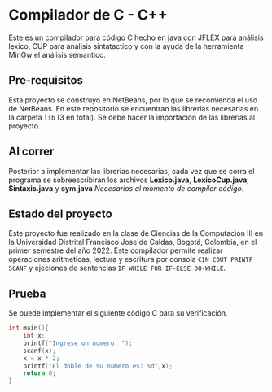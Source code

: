 # Compilador de C - C++
Este es un compilador para código C hecho en java con JFLEX para análisis lexico, CUP para análisis sintatactico y con la ayuda de la herramienta MinGw el análisis semantico.

## Pre-requisitos
Esta proyecto se construyo en NetBeans, por lo que se recomienda el uso de NetBeans. En este repositorio se encuentran las librerias necesarias en la carpeta `lib` (3 en total). Se debe hacer la importación de las librerias al proyecto.

## Al correr
Posterior a implementar las librerias necesarias, cada vez que se corra el programa se sobreescribiran los archivos **Lexico.java**, **LexicoCup.java**, **Sintaxis.java** y **sym.java** *Necesarios al momento de compilar código*.

## Estado del proyecto
Este proyecto fue realizado en la clase de Ciencias de la Computación III en la Universidad Distrital Francisco Jose de Caldas, Bogotá, Colombia, en el primer semestre del año 2022.
Este compilador permite realizar operaciones aritmeticas, lectura y escritura por consola `CIN COUT PRINTF SCANF` y ejeciones de sentencias `IF WHILE FOR IF-ELSE DO-WHILE`.

## Prueba
Se puede implementar el siguiente código C para su verificación.
```C
int main(){
    int x;
    printf("Ingrese un numero: ");
    scanf(x);
    x = x * 2;
    printf("El doble de su numero es: %d",x);
    return 0;
}
```

